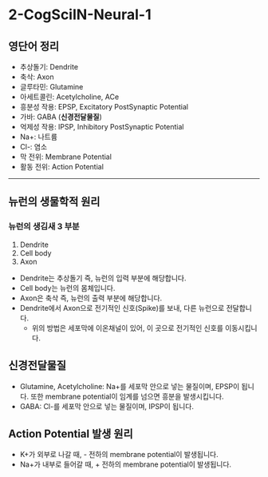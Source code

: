 # 2-CogSciIN-Neural-1

## 영단어 정리

- 추상돌기: Dendrite
- 축삭: Axon
- 글루타민: Glutamine
- 아세트콜린: Acetylcholine, ACe
- 흥분성 작용: EPSP, Excitatory PostSynaptic Potential
- 가바: GABA (**신경전달물질**)
- 억제성 작용: IPSP, Inhibitory PostSynaptic Potential
- Na+: 나트륨
- Cl-: 염소
- 막 전위: Membrane Potential
- 활동 전위: Action Potential

---

## 뉴런의 생물학적 원리

### 뉴런의 생김새 3 부분

1. Dendrite
2. Cell body
3. Axon

- Dendrite는 추상돌기 즉, 뉴런의 입력 부분에 해당합니다.
- Cell body는 뉴런의 몸체입니다.
- Axon은 축삭 즉, 뉴런의 출력 부분에 해당합니다.
- Dendrite에서 Axon으로 전기적인 신호(Spike)를 보내, 다른 뉴런으로 전달합니다.
  - 위의 방법은 세포막에 이온채널이 있어, 이 곳으로 전기적인 신호를 이동시킵니다.

## 신경전달물질

- Glutamine, Acetylcholine: Na+를 세포막 안으로 넣는 물질이며, EPSP이 됩니다. 또한 membrane potential이 임계를 넘으면 흥분을 발생시킵니다.
- GABA: Cl-를 세포막 안으로 넣는 물질이며, IPSP이 됩니다.

## Action Potential 발생 원리

- K+가 외부로 나갈 때, - 전하의 membrane potential이 발생됩니다.
- Na+가 내부로 들어갈 때, + 전하의 membrane potential이 발생됩니다.
